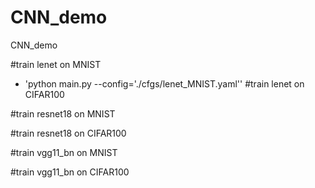 # CNN_demo
CNN_demo

#train lenet on MNIST
- 'python main.py --config='./cfgs/lenet_MNIST.yaml''
#train lenet on CIFAR100

#train resnet18 on MNIST

#train resnet18 on CIFAR100

#train vgg11_bn on MNIST

#train vgg11_bn on CIFAR100
